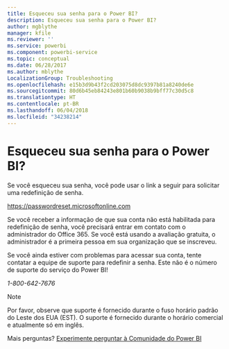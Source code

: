 ```yaml
---
title: Esqueceu sua senha para o Power BI?
description: Esqueceu sua senha para o Power BI?
author: mgblythe
manager: kfile
ms.reviewer: ''
ms.service: powerbi
ms.component: powerbi-service
ms.topic: conceptual
ms.date: 06/28/2017
ms.author: mblythe
LocalizationGroup: Troubleshooting
ms.openlocfilehash: e15b3d9b43f2cd203075d8dc9397b81a8240de6e
ms.sourcegitcommit: 80d6b45eb84243e801b60b9038b9bff77c30d5c8
ms.translationtype: HT
ms.contentlocale: pt-BR
ms.lasthandoff: 06/04/2018
ms.locfileid: "34238214"
---
```

# <a name="forgot-your-password-for-power-bi"></a>Esqueceu sua senha para o Power BI?
Se você esqueceu sua senha, você pode usar o link a seguir para solicitar uma redefinição de senha.

<https://passwordreset.microsoftonline.com>

Se você receber a informação de que sua conta não está habilitada para redefinição de senha, você precisará entrar em contato com o administrador do Office 365. Se você está usando a avaliação gratuita, o administrador é a primeira pessoa em sua organização que se inscreveu.

Se você ainda estiver com problemas para acessar sua conta, tente contatar a equipe de suporte para redefinir a senha. Este não é o número de suporte do serviço do Power BI!

*1-800-642-7676*

> [!NOTE]
> Por favor, observe que suporte é fornecido durante o fuso horário padrão do Leste dos EUA (EST). O suporte é fornecido durante o horário comercial e atualmente só em inglês.
> 
> 

Mais perguntas? [Experimente perguntar à Comunidade do Power BI](http://community.powerbi.com/)

